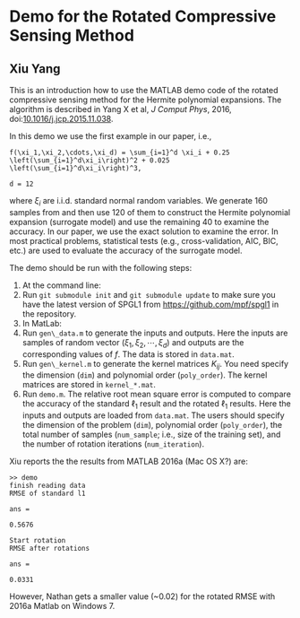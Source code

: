 # Demo for the Rotated Compressive Sensing Method
## Xiu Yang

This is an introduction how to use the MATLAB demo code of the rotated compressive sensing method for the Hermite polynomial expansions. The algorithm is described in Yang X et al, *J Comput Phys*, 2016, doi:[10.1016/j.jcp.2015.11.038](http://dx.doi.org/10.1016/j.jcp.2015.11.038).

In this demo we use the first example in our paper, i.e.,

```
f(\xi_1,\xi_2,\cdots,\xi_d) = \sum_{i=1}^d \xi_i + 0.25 \left(\sum_{i=1}^d\xi_i\right)^2 + 0.025 \left(\sum_{i=1}^d\xi_i\right)^3,

d = 12
```
where $\xi_i$ are i.i.d. standard normal random variables.
We generate 160 samples from and then use $120$ of them to construct the Hermite polynomial expansion (surrogate model) and use the remaining 40 to examine the accuracy.
In our paper, we use the exact solution to examine the error.
In most practical problems, statistical tests (e.g., cross-validation, AIC, BIC, etc.) are used to evaluate the accuracy of the surrogate model.

The demo should be run with the following steps:

1. At the command line:
  1. Run ```git submodule init``` and ```git submodule update``` to make sure you have the latest version of SPGL1 from <https://github.com/mpf/spgl1> in the repository.
2. In MatLab:
  1. Run ```gen\_data.m``` to generate the inputs and outputs.  Here the inputs are samples of random vector $(\xi_1,\xi_2,\cdots,\xi_d)$ and outputs are the corresponding values of $f$.  The data is stored in ```data.mat```.
  2. Run ```gen\_kernel.m``` to generate the kernel matrices $K_{ij}$.  You need specify the dimension (`dim`) and polynomial order (```poly_order```).  The kernel matrices are stored in ```kernel_*.mat```.
4. Run ```demo.m```.  The relative root mean square error is computed to compare the accuracy of the standard $\ell_1$ result and the rotated $\ell_1$ results.  Here the inputs and outputs are loaded from ```data.mat```. The users should specify the dimension of the problem (```dim```), polynomial order (```poly_order```), the total number of samples (```num_sample```; i.e., size of the training set), and the number of rotation iterations (```num_iteration```).

Xiu reports the the results from MATLAB 2016a (Mac OS X?) are:

    >> demo
    finish reading data
    RMSE of standard l1

    ans =

    0.5676

    Start rotation
    RMSE after rotations

    ans =

    0.0331

However, Nathan gets a smaller value (~0.02) for the rotated RMSE with 2016a Matlab on Windows 7.
